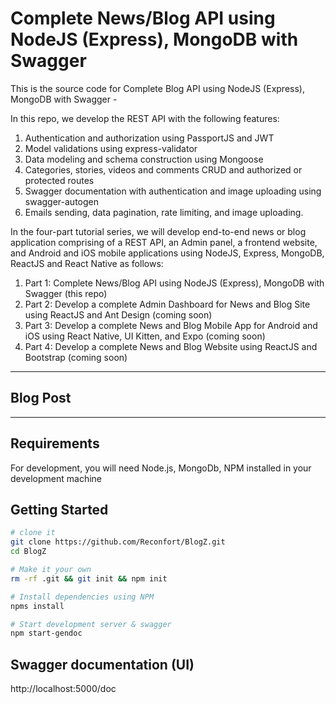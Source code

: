 # Complete News/Blog API using NodeJS (Express), MongoDB with Swagger

This is the source code for Complete Blog API using NodeJS (Express), MongoDB with Swagger - 


In this repo, we develop the REST API with the following features:

1. Authentication and authorization using PassportJS and JWT
2. Model validations using express-validator
3. Data modeling and schema construction using Mongoose
4. Categories, stories, videos and comments CRUD and authorized or protected routes
5. Swagger documentation with authentication and image uploading using swagger-autogen
6. Emails sending, data pagination, rate limiting, and image uploading.

In the four-part tutorial series, we will develop end-to-end news or blog application comprising of a REST API, an Admin panel, a frontend website, and Android and iOS mobile applications using NodeJS, Express, MongoDB, ReactJS and React Native as follows:

1. Part 1: Complete News/Blog API using NodeJS (Express), MongoDB with Swagger (this repo)
2. Part 2: Develop a complete Admin Dashboard for News and Blog Site using ReactJS and Ant Design (coming soon)
3. Part 3: Develop a complete News and Blog Mobile App for Android and iOS using React Native, UI Kitten, and Expo (coming soon)
4. Part 4: Develop a complete News and Blog Website using ReactJS and Bootstrap (coming soon)

---

## Blog Post

---

## Requirements

For development, you will need Node.js, MongoDb,  NPM installed in your development machine

## Getting Started

```sh
# clone it
git clone https://github.com/Reconfort/BlogZ.git
cd BlogZ

# Make it your own
rm -rf .git && git init && npm init

# Install dependencies using NPM
npms install

# Start development server & swagger
npm start-gendoc

```

## Swagger documentation (UI)

http://localhost:5000/doc
